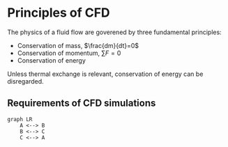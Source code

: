 # Principles of CFD

The physics of a fluid flow are goverened by three fundamental principles:
 - Conservation of mass, $\frac{dm}{dt}=0$
 - Conservation of momentum, $\sum F=0$
 - Conservation of energy

Unless thermal exchange is relevant, conservation of energy can be disregarded.

## Requirements of CFD simulations
```mermaid
graph LR
    A <--> B
    B <--> C
    C <--> A
```